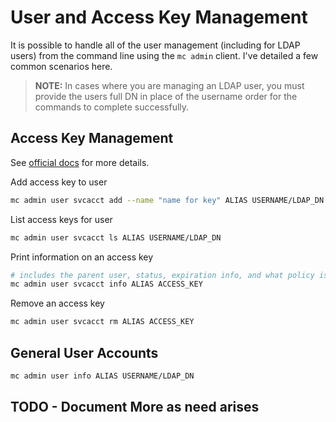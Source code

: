 # User and Access Key Management

It is possible to handle all of the user management (including for LDAP users) from the command line using the `mc admin` client. I've detailed a few common scenarios here.

> **NOTE:** In cases where you are managing an LDAP user, you must provide the users full DN in place of the username order for the commands to complete successfully.

## Access Key Management

See [official docs](https://min.io/docs/minio/linux/reference/minio-mc-admin/mc-admin-user-svcacct.html) for more details.

Add access key to user

```bash
mc admin user svcacct add --name "name for key" ALIAS USERNAME/LDAP_DN
```

List access keys for user

```bash
mc admin user svcacct ls ALIAS USERNAME/LDAP_DN
```

Print information on an access key

```bash
# includes the parent user, status, expiration info, and what policy is applied. If policy scope is inherited from user, it will show 'implied'
mc admin user svcacct info ALIAS ACCESS_KEY
```

Remove an access key

```bash
mc admin user svcacct rm ALIAS ACCESS_KEY
```

## General User Accounts

```bash
mc admin user info ALIAS USERNAME/LDAP_DN
```

## TODO - Document More as need arises
